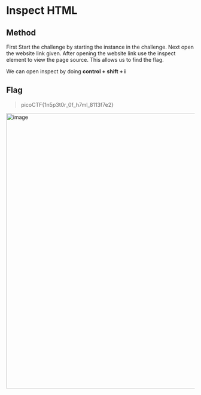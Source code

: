 # Inspect HTML

## Method

First Start the challenge by starting the instance in the challenge.
Next open the website link given.
After opening the website link use the inspect element to view the page source. This allows us to find the flag.

We can open inspect by doing **control + shift + i**

## Flag

> picoCTF{1n5p3t0r_0f_h7ml_8113f7e2}


<img width="734" alt="image" src="https://github.com/user-attachments/assets/9048e6e0-f1b6-488a-a204-e458e978f5fd">
